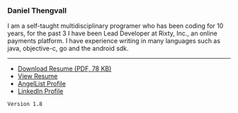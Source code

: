 ### Daniel Thengvall  

I am a self-taught multidisciplinary programer who has been coding for 10 years, for the past 3 I have been Lead Developer at Rixty, Inc., an online payments platform. I have experience writing in many languages such as java, objective-c, go and the android sdk.  

* * *

- [Download Resume (PDF, 78 KB)](https://github.com/DTHENG/resume/raw/master/Daniel%20Thengvall's%202014%20Resume.pdf)
- [View Resume](https://github.com/DTHENG/resume/blob/master/resume.txt)
- [AngelList Profile](https://angel.co/daniel-thengvall)
- [LinkedIn Profile](http://lnkd.in/bD6S_7J)

`Version 1.8`